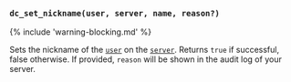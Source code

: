 ### `dc_set_nickname(user, server, name, reason?)`

{% include 'warning-blocking.md' %}

Sets the nickname of the [`user`](/values/user.md) on the [`server`](/values/server.md).
Returns `true` if successful, false otherwise.
If provided, `reason` will be shown in the audit log of your server.